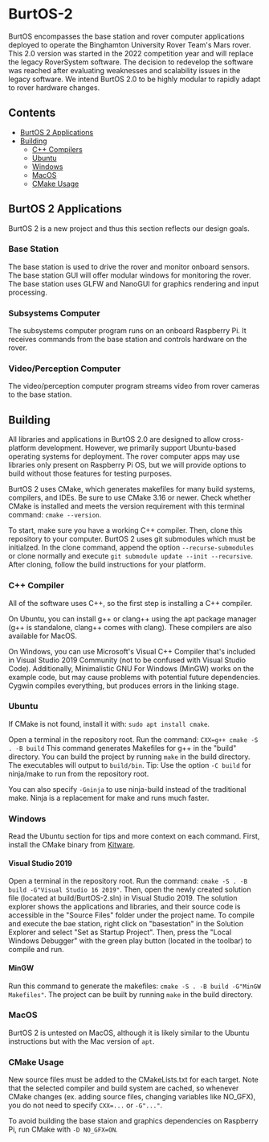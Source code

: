 # BurtOS-2
BurtOS encompasses the base station and rover computer applications deployed to operate the Binghamton University Rover Team's Mars rover. This 2.0 version was started in the 2022 competition year and will replace the legacy RoverSystem software. The decision to redevelop the software was reached after evaluating weaknesses and scalability issues in the legacy software. We intend BurtOS 2.0 to be highly modular to rapidly adapt to rover hardware changes.

## Contents
- [BurtOS 2 Applications](#burtos-2-applications)
- [Building](#building)
  - [C++ Compilers](#c-compiler)
  - [Ubuntu](#ubuntu)
  - [Windows](#windows)
  - [MacOS](#macos)
  - [CMake Usage](#cmake-usage)

## BurtOS 2 Applications
BurtOS 2 is a new project and thus this section reflects our design goals.

### Base Station
The base station is used to drive the rover and monitor onboard sensors. The base station GUI will offer modular windows for monitoring the rover. The base station uses GLFW and NanoGUI for graphics rendering and input processing.

### Subsystems Computer
The subsystems computer program runs on an onboard Raspberry Pi. It receives commands from the base station and controls hardware on the rover.

### Video/Perception Computer
The video/perception computer program streams video from rover cameras to the base station.

## Building
All libraries and applications in BurtOS 2.0 are designed to allow cross-platform development. However, we primarily support Ubuntu-based operating systems for deployment. The rover computer apps may use libraries only present on Raspberry Pi OS, but we will provide options to build without those features for testing purposes.

BurtOS 2 uses CMake, which generates makefiles for many build systems, compilers, and IDEs. Be sure to use CMake 3.16 or newer. Check whether CMake is installed and meets the version requirement with this terminal command: `cmake --version`.

To start, make sure you have a working C++ compiler. Then, clone this repository to your computer. BurtOS 2 uses git submodules which must be initialzed. In the clone command, append the option `--recurse-submodules` or clone normally and execute `git submodule update --init --recursive`. After cloning, follow the build instructions for your platform.

### C++ Compiler
All of the software uses C++, so the first step is installing a C++ compiler.

On Ubuntu, you can install g++ or clang++ using the apt package manager (g++ is standalone, clang++ comes with clang). These compilers are also available for MacOS.

On Windows, you can use Microsoft's Visual C++ Compiler that's included in Visual Studio 2019 Community (not to be confused with Visual Studio Code). Additionally, Minimalistic GNU For Windows (MinGW) works on the example code, but may cause problems with potential future dependencies. Cygwin compiles everything, but produces errors in the linking stage.

### Ubuntu
If CMake is not found, install it with: `sudo apt install cmake`.

Open a terminal in the repository root. Run the command: `CXX=g++ cmake -S . -B build` This command generates Makefiles for g++ in the "build" directory. You can build the project by running `make` in the build directory. The executables will output to `build/bin`. Tip: Use the option `-C build` for ninja/make to run from the repository root.

You can also specify `-Gninja` to use ninja-build instead of the traditional make. Ninja is a replacement for make and runs much faster.

### Windows
Read the Ubuntu section for tips and more context on each command.
First, install the CMake binary from [Kitware](https://cmake.org/download/).
#### Visual Studio 2019
Open a terminal in the repository root. Run the command: `cmake -S . -B build -G"Visual Studio 16 2019"`. Then, open the newly created solution file (located at build/BurtOS-2.sln) in Visual Studio 2019. The solution explorer shows the applications and libraries, and their source code is accessible in the "Source Files" folder under the project name. To compile and execute the bae station, right click on "basestation" in the Solution Explorer and select "Set as Startup Project". Then, press the "Local Windows Debugger" with the green play button (located in the toolbar) to compile and run.

#### MinGW
Run this command to generate the makefiles: `cmake -S . -B build -G"MinGW Makefiles"`. The project can be built by running `make` in the build directory.

### MacOS
BurtOS 2 is untested on MacOS, although it is likely similar to the Ubuntu instructions but with the Mac version of `apt`.

### CMake Usage
New source files must be added to the CMakeLists.txt for each target. Note that the selected compiler and build system are cached, so whenever CMake changes (ex. adding source files, changing variables like NO_GFX), you do not need to specify `CXX=...` or `-G"..."`.

To avoid building the base staion and graphics dependencies on Raspberry Pi, run CMake with `-D NO_GFX=ON`.
